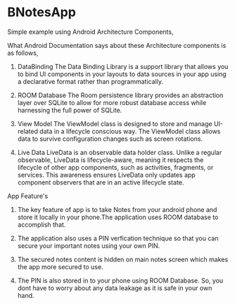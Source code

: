 # BNotesApp
Simple example using Android Architecture Components, 

What Android Documentation says about these Architecture components is as follows, 

1. DataBinding
The Data Binding Library is a support library that allows you to bind UI components in your layouts to data sources in your app using a   declarative format rather than programmatically.
 
2. ROOM Database
The Room persistence library provides an abstraction layer over SQLite to allow for more robust database access while harnessing the  full power of SQLite.

3. View Model
The ViewModel class is designed to store and manage UI-related data in a lifecycle conscious way. The ViewModel class allows data to survive configuration changes such as screen rotations.

4. Live Data
LiveData is an observable data holder class. Unlike a regular observable, LiveData is lifecycle-aware, meaning it respects the lifecycle of other app components, such as activities, fragments, or services. This awareness ensures LiveData only updates app component observers that are in an active lifecycle state.


App Feature's

1. The key feature of app is to take Notes from your android phone and store it locally in your phone.The application uses ROOM database to accomplish that.

2. The application also uses a PIN verfication technique so that you can secure your important notes using your own PIN.

3. The secured notes content is hidden on main notes screen which makes the app more secured to use.

4. The PIN is also stored in to your phone using ROOM Database. So, you dont have to worry about any data leakage as it is safe in your own hand.


